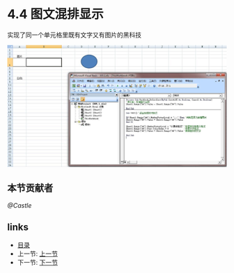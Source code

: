 # 4.4 图文混排显示
实现了同一个单元格里既有文字又有图片的黑科技

![](images/4.4.1.jpg?raw=true)

## 本节贡献者
*@Castle*
 
## links
  * [目录](<preface.md>)
  * 上一节: [上一节](<04.3.md>)
  * 下一节: [下一节](<04.5.md>)
